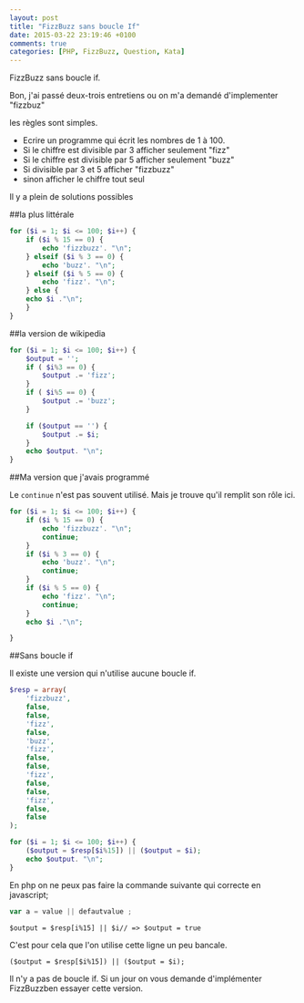 ```yaml
---
layout: post
title: "FizzBuzz sans boucle If"
date: 2015-03-22 23:19:46 +0100
comments: true
categories: [PHP, FizzBuzz, Question, Kata]
---
```



FizzBuzz sans boucle if.

Bon, j'ai passé deux-trois entretiens ou on m'a demandé d'implementer "fizzbuz"

les règles sont simples.

* Ecrire un programme qui écrit les nombres de 1 à 100.
* Si le chiffre est divisible par 3 afficher seulement "fizz" 
* Si le chiffre est divisible par 5 afficher seulement "buzz"
* Si divisible par 3 et 5 afficher "fizzbuzz"
* sinon afficher le chiffre tout seul

Il y a plein de solutions possibles

##la plus littérale
``` php
for ($i = 1; $i <= 100; $i++) {
    if ($i % 15 == 0) {
        echo 'fizzbuzz'. "\n";
    } elseif ($i % 3 == 0) {
        echo 'buzz'. "\n";
    } elseif ($i % 5 == 0) {
        echo 'fizz'. "\n";
    } else {
    echo $i ."\n";
    }
}
```

##la version de wikipedia

``` php
for ($i = 1; $i <= 100; $i++) {
    $output = '';
    if ( $i%3 == 0) {
        $output .= 'fizz';
    }
    if ( $i%5 == 0) {
        $output .= 'buzz';
    }

    if ($output == '') {
        $output .= $i;
    }
    echo $output. "\n";
}
```

##Ma version que j'avais programmé

Le `continue` n'est pas souvent utilisé. Mais je trouve qu'il remplit son rôle ici. 

``` php
for ($i = 1; $i <= 100; $i++) {
    if ($i % 15 == 0) {
        echo 'fizzbuzz'. "\n";
        continue;
    }
    if ($i % 3 == 0) {
        echo 'buzz'. "\n";
        continue;
    }
    if ($i % 5 == 0) {
        echo 'fizz'. "\n";
        continue;
    }
    echo $i ."\n";

}
```
##Sans boucle if

Il existe une version qui n'utilise aucune boucle if.
```php
$resp = array(
    'fizzbuzz', 
    false,
    false,
    'fizz',
    false,
    'buzz', 
    'fizz',
    false, 
    false, 
    'fizz', 
    false, 
    false, 
    'fizz',
    false,
    false
);

for ($i = 1; $i <= 100; $i++) {
    ($output = $resp[$i%15]) || ($output = $i);
    echo $output. "\n";
}

```

En php on ne peux pas faire la commande suivante qui correcte en javascript;
``` js
var a = value || defautvalue ;
```

```
$output = $resp[i%15] || $i// => $output = true
```


C'est pour cela que l'on utilise cette ligne un peu bancale.
```
($output = $resp[$i%15]) || ($output = $i);
```
Il n'y a pas de boucle if. Si un jour on vous demande d'implémenter FizzBuzzben essayer cette version.  


